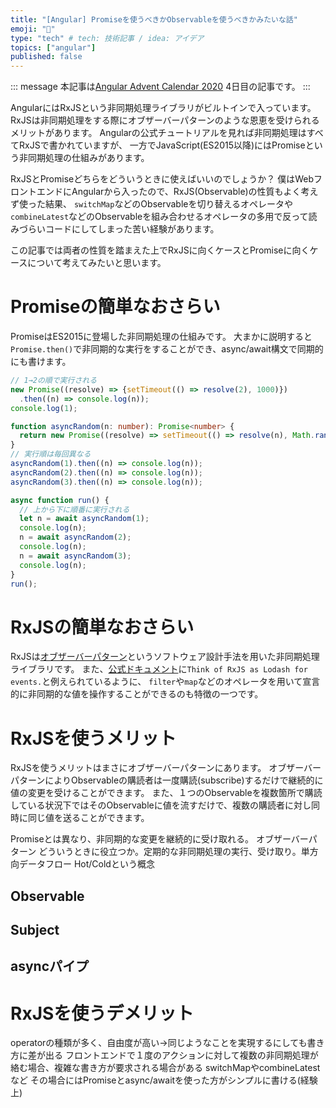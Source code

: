 ```yaml
---
title: "[Angular] Promiseを使うべきかObservableを使うべきかみたいな話"
emoji: "🤔"
type: "tech" # tech: 技術記事 / idea: アイデア
topics: ["angular"]
published: false
---
```

::: message
本記事は[Angular Advent Calendar 2020](https://qiita.com/advent-calendar/2020/angular) 4日目の記事です。
:::

AngularにはRxJSという非同期処理ライブラリがビルトインで入っています。
RxJSは非同期処理をする際にオブザーバーパターンのような恩恵を受けられるメリットがあります。
Angularの公式チュートリアルを見れば非同期処理はすべてRxJSで書かれていますが、
一方でJavaScript(ES2015以降)にはPromiseという非同期処理の仕組みがあります。

RxJSとPromiseどちらをどういうときに使えばいいのでしょうか？
僕はWebフロントエンドにAngularから入ったので、RxJS(Observable)の性質もよく考えず使った結果、
`switchMap`などのObservableを切り替えるオペレータや`combineLatest`などのObservableを組み合わせるオペレータの多用で反って読みづらいコードにしてしまった苦い経験があります。

この記事では両者の性質を踏まえた上でRxJSに向くケースとPromiseに向くケースについて考えてみたいと思います。

# Promiseの簡単なおさらい
PromiseはES2015に登場した非同期処理の仕組みです。
大まかに説明すると`Promise.then()`で非同期的な実行をすることができ、async/await構文で同期的にも書けます。
```ts
// 1→2の順で実行される
new Promise((resolve) => {setTimeout(() => resolve(2), 1000)})
  .then((n) => console.log(n));
console.log(1);
```
```ts
function asyncRandom(n: number): Promise<number> {
  return new Promise((resolve) => setTimeout(() => resolve(n), Math.random() * 1000));
}
// 実行順は毎回異なる
asyncRandom(1).then((n) => console.log(n));
asyncRandom(2).then((n) => console.log(n));
asyncRandom(3).then((n) => console.log(n));

async function run() {
  // 上から下に順番に実行される
  let n = await asyncRandom(1);
  console.log(n);
  n = await asyncRandom(2);
  console.log(n);
  n = await asyncRandom(3);
  console.log(n);
}
run();
```

# RxJSの簡単なおさらい
RxJSは[オブザーバーパターン](https://en.wikipedia.org/wiki/Observer_pattern)というソフトウェア設計手法を用いた非同期処理ライブラリです。
また、[公式ドキュメント](https://rxjs-dev.firebaseapp.com/guide/overview)に`Think of RxJS as Lodash for events.`と例えられているように、
`filter`や`map`などのオペレータを用いて宣言的に非同期的な値を操作することができるのも特徴の一つです。

# RxJSを使うメリット
RxJSを使うメリットはまさにオブザーバーパターンにあります。
オブザーバーパターンによりObservableの購読者は一度購読(subscribe)するだけで継続的に値の変更を受けることができます。
また、１つのObservableを複数箇所で購読している状況下ではそのObservableに値を流すだけで、複数の購読者に対し同時に同じ値を送ることができます。

Promiseとは異なり、非同期的な変更を継続的に受け取れる。
オブザーバーパターン
どういうときに役立つか。定期的な非同期処理の実行、受け取り。単方向データフロー
Hot/Coldという概念

## Observable
## Subject
## asyncパイプ
# RxJSを使うデメリット
operatorの種類が多く、自由度が高い→同じようなことを実現するにしても書き方に差が出る
フロントエンドで１度のアクションに対して複数の非同期処理が絡む場合、複雑な書き方が要求される場合がある
switchMapやcombineLatestなど
その場合にはPromiseとasync/awaitを使った方がシンプルに書ける(経験上)
